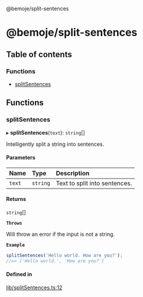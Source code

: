 @bemoje/split-sentences

# @bemoje/split-sentences

## Table of contents

### Functions

- [splitSentences](https://github.com/bemoje/tsmono/blob/main/docs/md/split-sentences/index.md#splitsentences)

## Functions

### splitSentences

▸ **splitSentences**(`text`): `string`[]

Intelligently split a string into sentences.

#### Parameters

| Name | Type | Description |
| :------ | :------ | :------ |
| `text` | `string` | Text to split into sentences. |

#### Returns

`string`[]

**`Throws`**

Will throw an error if the input is not a string.

**`Example`**

```ts
splitSentences('Hello world. How are you?');
//=> ['Hello world.', 'How are you?']
```

#### Defined in

[lib/splitSentences.ts:12](https://github.com/bemoje/tsmono/blob/87185a0/pkg/split-sentences/src/lib/splitSentences.ts#L12)
